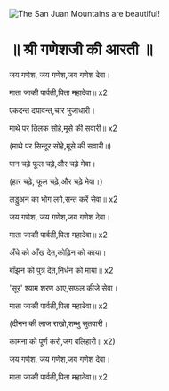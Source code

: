 ![The San Juan Mountains are beautiful!](lib/images/img.png "San Juan Mountains")

#   ॥ श्री गणेशजी की आरती ॥

जय गणेश, जय गणेश,जय गणेश देवा।

माता जाकी पार्वती,पिता महादेवा॥ x2

एकदन्त दयावन्त,चार भुजाधारी।

माथे पर तिलक सोहे,मूसे की सवारी॥ x2

(माथे पर सिन्दूर सोहे,मूसे की सवारी॥)

पान चढ़े फूल चढ़े,और चढ़े मेवा।

(हार चढ़े, फूल चढ़े,और चढ़े मेवा।)

लड्डुअन का भोग लगे,सन्त करें सेवा॥ x2

जय गणेश, जय गणेश,जय गणेश देवा।

माता जाकी पार्वती,पिता महादेवा॥ x2

अँधे को आँख देत,कोढ़िन को काया।

बाँझन को पुत्र देत,निर्धन को माया॥ x2

'सूर' श्याम शरण आए,सफल कीजे सेवा।

माता जाकी पार्वती,पिता महादेवा॥ x2

(दीनन की लाज राखो,शम्भु सुतवारी।

कामना को पूर्ण करो,जग बलिहारी॥ x2)

जय गणेश, जय गणेश,जय गणेश देवा।

माता जाकी पार्वती,पिता महादेवा॥ x2